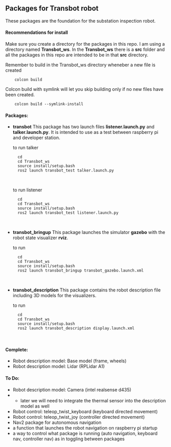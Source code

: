 ## Packages for Transbot robot

These packages are the foundation for the substation inspection robot.

#### Recommendations for install

Make sure you create a directory for the packages in this repo. I am using a directory named **Transbot_ws**. In the **Transbot_ws** there is a **src** folder and all the packages in this repo are intended to be in that **src** directory.
<br>

Remember to build in the Transbot_ws directory wheneber a new file is created

```
    colcon build
```

Colcon build with symlink will let you skip building only if no new files have been created.

```
    colcon build --symlink-install
```

#### Packages:

- **transbot**
  This package has two launch files **listener\.launch\.py** and **talker\.launch\.py**. It is intended to use as a test between raspberry pi and developer station.
  <br>

  to run talker

  ```
    cd
    cd Transbot_ws
    source install/setup.bash
    ros2 launch transbot_test talker.launch.py
  ```

  <br>

  to run listener

  ```
    cd
    cd Transbot_ws
    source install/setup.bash
    ros2 launch transbot_test listener.launch.py
  ```

  <br>

- **transbot_bringup**
  This package launches the simulator **gazebo** with the robot state visualizer **rviz**.
  <br>

  to run

  ```
    cd
    cd Transbot_ws
    source install/setup.bash
    ros2 launch transbot_bringup transbot_gazebo.launch.xml
  ```

  <br>

- **transbot_description**
  This package contains the robot description file including 3D models for the visualizers.
  <br>

  to run

  ```
    cd
    cd Transbot_ws
    source install/setup.bash
    ros2 launch transbot_description display.launch.xml
  ```

  <br>

#### Complete:

- Robot description model: Base model (frame, wheels)
- Robot description model: Lidar (RPLidar A1)

#### To Do:

- Robot description model: Camera (intel realsense d435)
- - later we will need to integrate the thermal sensor into the description model as well
- Robot control: teleop_twist_keyboard (keyboard directed movement)
- Robot control: teleop_twist_joy (controller directed movement)
- Nav2 package for autonomous navigation
- a function that launches the robot navigation on raspberry pi startup
- a way to control what package is running (auto navigation, keyboard nav, controller nav) as in toggling between packages
